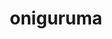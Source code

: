 ---
title: "oniguruma"
layout: cache
categories: [package, develop]
meta: {"versions": ["6.9.4"], "compilers": ["gcc@=11.1.0"], "oss": ["ubuntu20.04"], "platforms": ["linux"], "targets": ["x86_64_v3"], "stacks": [], "num_specs": 1, "num_specs_by_stack": {}}
spec_details: [{"hash": "a6la74ig6r6rwv5iezzjn3mfjdpmob3c", "compiler": "gcc@=11.1.0", "versions": ["6.9.4"], "os": "ubuntu20.04", "platform": "linux", "target": "x86_64_v3", "variants": ["build_system=autotools"], "stacks": [], "size": "-", "tarball": "https://binaries.spack.io/develop/build_cache/linux-ubuntu20.04-x86_64_v3/gcc-11.1.0/oniguruma-6.9.4/linux-ubuntu20.04-x86_64_v3-gcc-11.1.0-oniguruma-6.9.4-a6la74ig6r6rwv5iezzjn3mfjdpmob3c.spack"}]
---